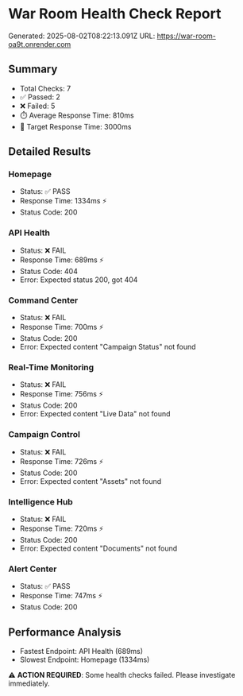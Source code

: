 
# War Room Health Check Report
Generated: 2025-08-02T08:22:13.091Z
URL: https://war-room-oa9t.onrender.com

## Summary
- Total Checks: 7
- ✅ Passed: 2
- ❌ Failed: 5
- ⏱️  Average Response Time: 810ms
- 🎯 Target Response Time: 3000ms

## Detailed Results

### Homepage
- Status: ✅ PASS
- Response Time: 1334ms ⚡
- Status Code: 200



### API Health
- Status: ❌ FAIL
- Response Time: 689ms ⚡
- Status Code: 404
- Error: Expected status 200, got 404


### Command Center
- Status: ❌ FAIL
- Response Time: 700ms ⚡
- Status Code: 200
- Error: Expected content "Campaign Status" not found


### Real-Time Monitoring
- Status: ❌ FAIL
- Response Time: 756ms ⚡
- Status Code: 200
- Error: Expected content "Live Data" not found


### Campaign Control
- Status: ❌ FAIL
- Response Time: 726ms ⚡
- Status Code: 200
- Error: Expected content "Assets" not found


### Intelligence Hub
- Status: ❌ FAIL
- Response Time: 720ms ⚡
- Status Code: 200
- Error: Expected content "Documents" not found


### Alert Center
- Status: ✅ PASS
- Response Time: 747ms ⚡
- Status Code: 200



## Performance Analysis
- Fastest Endpoint: API Health (689ms)
- Slowest Endpoint: Homepage (1334ms)

⚠️  **ACTION REQUIRED**: Some health checks failed. Please investigate immediately.
